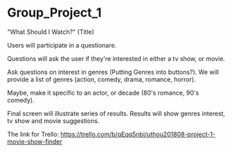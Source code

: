 # Group_Project_1

"What Should I Watch?" (Title)

Users will participate in a questionare.

Questions will ask the user if they're interested in either a tv show, or movie.

Ask questions on interest in genres (Putting Genres into buttons?). We will provide a list of genres (action, comedy, drama, romance, horror).

Maybe, make it specific to an actor, or decade (80's romance, 90's comedy).

Final screen will illustrate series of results. Results will show genres interest, tv show and movie suggestions.

The link for Trello:
https://trello.com/b/qEqq5nbi/uthou201808-project-1-movie-show-finder